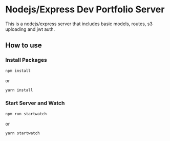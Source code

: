 # Nodejs/Express Dev Portfolio Server

This is a nodejs/express server that includes basic models, routes, s3 uploading and jwt auth.

## How to use

### Install Packages

```bash
npm install
```

or

```bash
yarn install
```

### Start Server and Watch

```bash
npm run startwatch
```

or

``` bash
yarn startwatch
```
